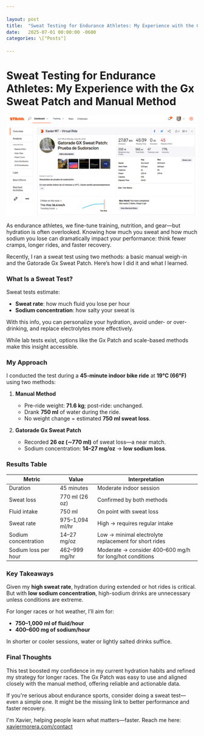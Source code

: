 ```yaml
---

layout: post
title:  "Sweat Testing for Endurance Athletes: My Experience with the Gx Sweat Patch and Manual Method"
date:   2025-07-01 00:00:00 -0600
categories: \["Posts"]

---
```


# Sweat Testing for Endurance Athletes: My Experience with the Gx Sweat Patch and Manual Method

![sweat testing for endurance athletes](/images/2025/sweatpatch.png)

As endurance athletes, we fine-tune training, nutrition, and gear—but hydration is often overlooked. Knowing how much you sweat and how much sodium you lose can dramatically impact your performance: think fewer cramps, longer rides, and faster recovery.

Recently, I ran a sweat test using two methods: a basic manual weigh-in and the Gatorade Gx Sweat Patch. Here’s how I did it and what I learned.

### What Is a Sweat Test?

Sweat tests estimate:

* **Sweat rate**: how much fluid you lose per hour
* **Sodium concentration**: how salty your sweat is

With this info, you can personalize your hydration, avoid under- or over-drinking, and replace electrolytes more effectively.

While lab tests exist, options like the Gx Patch and scale-based methods make this insight accessible.

### My Approach

I conducted the test during a **45-minute indoor bike ride** at **19°C (66°F)** using two methods:

1. **Manual Method**

   * Pre-ride weight: **71.6 kg**; post-ride: unchanged.
   * Drank **750 ml** of water during the ride.
   * No weight change = estimated **750 ml sweat loss**.

2. **Gatorade Gx Sweat Patch**

   * Recorded **26 oz (∼770 ml)** of sweat loss—a near match.
   * Sodium concentration: **14–27 mg/oz** → **low sodium loss**.

### Results Table

| Metric               | Value           | Interpretation                                           |
| -------------------- | --------------- | -------------------------------------------------------- |
| Duration             | 45 minutes      | Moderate indoor session                                  |
| Sweat loss           | 770 ml (26 oz)  | Confirmed by both methods                                |
| Fluid intake         | 750 ml          | On point with sweat loss                                 |
| Sweat rate           | 975–1,094 ml/hr | High → requires regular intake                           |
| Sodium concentration | 14–27 mg/oz     | Low → minimal electrolyte replacement for short rides    |
| Sodium loss per hour | 462–999 mg/hr   | Moderate → consider 400–600 mg/h for long/hot conditions |

### Key Takeaways

Given my **high sweat rate**, hydration during extended or hot rides is critical. But with **low sodium concentration**, high-sodium drinks are unnecessary unless conditions are extreme.

For longer races or hot weather, I’ll aim for:

* **750–1,000 ml of fluid/hour**
* **400–600 mg of sodium/hour**

In shorter or cooler sessions, water or lightly salted drinks suffice.

### Final Thoughts

This test boosted my confidence in my current hydration habits and refined my strategy for longer races. The Gx Patch was easy to use and aligned closely with the manual method, offering reliable and actionable data.

If you're serious about endurance sports, consider doing a sweat test—even a simple one. It might be the missing link to better performance and faster recovery.

I'm Xavier, helping people learn what matters—faster. Reach me here: [xaviermorera.com/contact](https://xaviermorera.com/contact?utm_source=xaviermorera&utm_medium=blog&utm_campaign=learn_faster)
